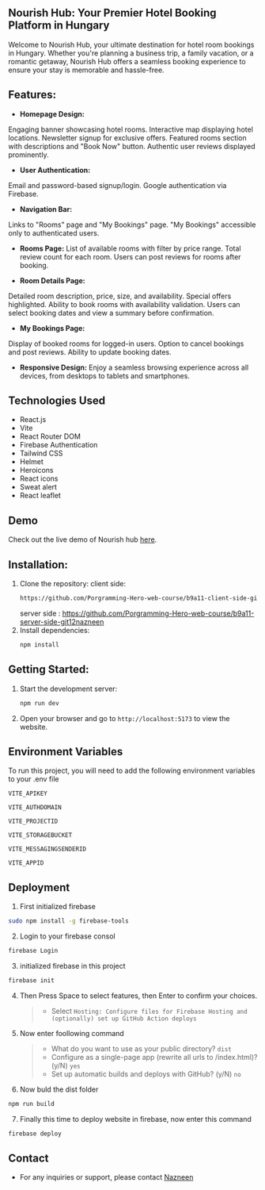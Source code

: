 
## Nourish Hub: Your Premier Hotel Booking Platform in Hungary

Welcome to Nourish Hub, your ultimate destination for hotel room bookings in Hungary. Whether you're planning a business trip, a family vacation, or a romantic getaway, Nourish Hub offers a seamless booking experience to ensure your stay is memorable and hassle-free.

## Features:

- **Homepage Design:**

Engaging banner showcasing hotel rooms.
Interactive map displaying hotel locations.
Newsletter signup for exclusive offers.
Featured rooms section with descriptions and "Book Now" button.
Authentic user reviews displayed prominently.

- **User Authentication:**

Email and password-based signup/login.
Google authentication via Firebase.

- **Navigation Bar:**

Links to "Rooms" page and "My Bookings" page.
"My Bookings" accessible only to authenticated users.

- **Rooms Page:**
  List of available rooms with filter by price range.
  Total review count for each room.
  Users can post reviews for rooms after booking.

- **Room Details Page:**

Detailed room description, price, size, and availability.
Special offers highlighted.
Ability to book rooms with availability validation.
Users can select booking dates and view a summary before confirmation.

- **My Bookings Page:**

Display of booked rooms for logged-in users.
Option to cancel bookings and post reviews.
Ability to update booking dates.

- **Responsive Design:** Enjoy a seamless browsing experience across all devices, from desktops to tablets and smartphones.

## Technologies Used

- React.js
- Vite
- React Router DOM
- Firebase Authentication
- Tailwind CSS
- Helmet
- Heroicons
- React icons
- Sweat alert
- React leaflet

## Demo

Check out the live demo of Nourish hub [here](https://nourish-hub-efad9.web.app/).

## Installation:

1. Clone the repository:
    client side: 
   ```bash
   https://github.com/Porgramming-Hero-web-course/b9a11-client-side-git12nazneen
   ```
   server side : https://github.com/Porgramming-Hero-web-course/b9a11-server-side-git12nazneen
2. Install dependencies:
   ```bash
   npm install
   ```

## Getting Started:

1. Start the development server:
   ```bash
   npm run dev
   ```
2. Open your browser and go to `http://localhost:5173` to view the website.



## Environment Variables

To run this project, you will need to add the following environment variables to your .env file

`VITE_APIKEY`

`VITE_AUTHDOMAIN`

`VITE_PROJECTID`

`VITE_STORAGEBUCKET`

`VITE_MESSAGINGSENDERID`

`VITE_APPID`



## Deployment

1. First initialized firebase

```bash
sudo npm install -g firebase-tools
```

2. Login to your firebase consol

```bash
firebase Login
```

3. initialized firebase in this project

```bash
firebase init
```

4. Then Press Space to select features, then Enter to confirm your choices.

   > - Select `Hosting: Configure files for Firebase Hosting and (optionally) set up GitHub Action deploys`

5. Now enter foollowing command

   > - What do you want to use as your public directory? `dist`
   > - Configure as a single-page app (rewrite all urls to /index.html)? (y/N) `yes`
   > - Set up automatic builds and deploys with GitHub? (y/N) `no`

6. Now buld the dist folder

```bash
npm run build
```

7. Finally this time to deploy website in firebase, now enter this command

```bash
firebase deploy
```

## Contact

- For any inquiries or support, please contact [Nazneen](https://github.com/git12nazneen)
